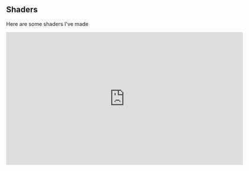 ## Shaders

Here are some shaders I've made

<iframe width="640" height="360" frameborder="0" src="https://www.shadertoy.com/embed/mtc3zN?gui=true&t=10&paused=true&muted=false" allowfullscreen></iframe>